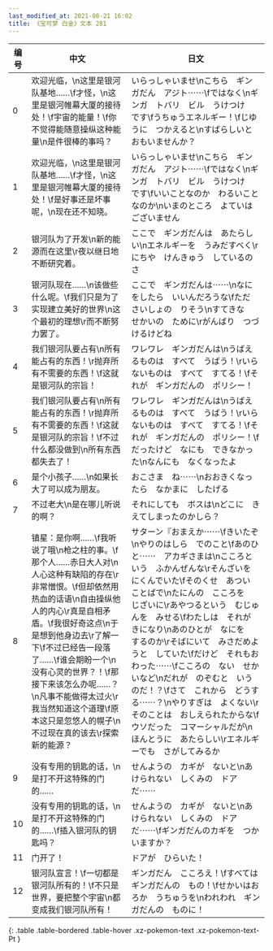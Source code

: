 ```yaml
---
last_modified_at: 2021-08-21 16:02
title: 《宝可梦 白金》文本 281
---
```

| 编号 | 中文 | 日文 |
| ---- | ---- | ---- |
| 0 | 欢迎光临，\n这里是银河队基地……\f才怪，\n这里是银河帷幕大厦的接待处！\f宇宙的能量！\f你不觉得能随意操纵这种能量\n是件很棒的事吗？ | いらっしゃいませ\nこちら　ギンガだん　アジト⋯⋯\fではなく\nギンガ　トバリ　ビル　うけつけ　です\fうちゅうエネルギー！\fじゆうに　つかえると\nすばらしいと　おもいませんか？ |
| 1 | 欢迎光临，\n这里是银河队基地……\f才怪，\n这里是银河帷幕大厦的接待处！\f是好事还是坏事呢，\n现在还不知晓。 | いらっしゃいませ\nこちら　ギンガだん　アジト⋯⋯\fではなく\nギンガ　トバリ　ビル　うけつけ　です\fいいことなのか　わるいことなのか\nいまのところ　よていは　ございません |
| 2 | 银河队为了开发\n新的能源而在这里\r夜以继日地不断研究着。 | ここで　ギンガだんは　あたらしい\nエネルギーを　うみだすべく\rにちや　けんきゅう　しているのさ |
| 3 | 银河队现在……\n该做些什么呢。\f我们只是为了实现建立美好的世界\n这个最初的理想\r而不断努力罢了。 | ここで　ギンガだんは⋯⋯\nなにをしたら　いいんだろうな\fただ　さいしょの　りそう\nすてきな　せかいの　ために\rがんばり　つづけるけどね |
| 4 | 我们银河队要占有\n所有能占有的东西！\r抛弃所有不需要的东西！\f这就是银河队的宗旨！ | ワレワレ　ギンガだんは\nうばえるものは　すべて　うばう！\rいらないものは　すべて　すてる！\fそれが　ギンガだんの　ポリシー！ |
| 5 | 我们银河队要占有\n所有能占有的东西！\r抛弃所有不需要的东西！\f这就是银河队的宗旨！\f不过什么都没做到\n所有东西都失去了！ | ワレワレ　ギンガだんは\nうばえるものは　すべて　うばう！\rいらないものは　すべて　すてる！\fそれが　ギンガだんの　ポリシー！\fだったけど　なにも　できなかった\nなんにも　なくなったよ |
| 6 | 是个小孩子……\n如果长大了可以成为朋友。 | おこさま　ね⋯⋯\nおおきくなったら　なかまに　したげる |
| 7 | 不过老大\n是在哪儿听说的啊？ | それにしても　ボスは\nどこに　きえてしまったのかしら？ |
| 8 | 镇星：是你啊……\f我听说了哦\n枪之柱的事。\f那个人……赤日大人对\n人心这种有缺陷的存在\r非常憎恨。\f但却依然用热血的话语\n自由操纵他人的内心\r真是自相矛盾。\f我很好奇这点\n于是想到他身边去\r了解一下\f不过已经告一段落了……\f谁会期盼一个\n没有心灵的世界？！\f那接下来该怎么办呢……？\n凡事不能做得太过火\r我当然知道这个道理\f原本这只是忽悠人的幌子\n不过现在真的该去\r探索新的能源？ | サターン『おまえか⋯⋯\fきいたぞ\nやりのはしら　でのこと\fあのひと⋯⋯　アカギさまは\nこころという　ふかんぜんな\rそんざいを　にくんでいた\fそのくせ　あつい　ことばで\nたにんの　こころを　じざいに\rあやつるという　むじゅんを　みせる\fわたしは　それが　きになり\nあのひとが　なにを　するのか\rそばにいて　みさだめようと　していた\fだけど　それもおわった⋯⋯\fこころの　ない　せかいなど\nだれが　のぞむと　いうのだ！？\fさて　これから　どうする⋯⋯？\nやりすぎは　よくない\rそのことは　おしえられたからな\fウソだった　コマーシャルだが\nほんとうに　あたらしい\rエネルギーでも　さがしてみるか |
| 9 | 没有专用的钥匙的话，\n是打不开这特殊的门的…… | せんようの　カギが　ないと\nあけられない　しくみの　ドアだ⋯⋯ |
| 10 | 没有专用的钥匙的话，\n是打不开这特殊的门的……\f插入银河队的钥匙吗？ | せんようの　カギが　ないと\nあけられない　しくみの　ドアだ⋯⋯\fギンガだんのカギを　つかいますか？ |
| 11 | 门开了！ | ドアが　ひらいた！ |
| 12 | 银河队宣言！\f一切都是银河队所有的！\f不只是世界，要把整个宇宙\n都变成我们银河队所有！ | ギンガだん　こころえ！\fすべては　ギンガだんの　もの！\fせかいはおろか　うちゅうを\nわれわれ　ギンガだんの　ものに！ |
{: .table .table-bordered .table-hover .xz-pokemon-text .xz-pokemon-text-Pt }